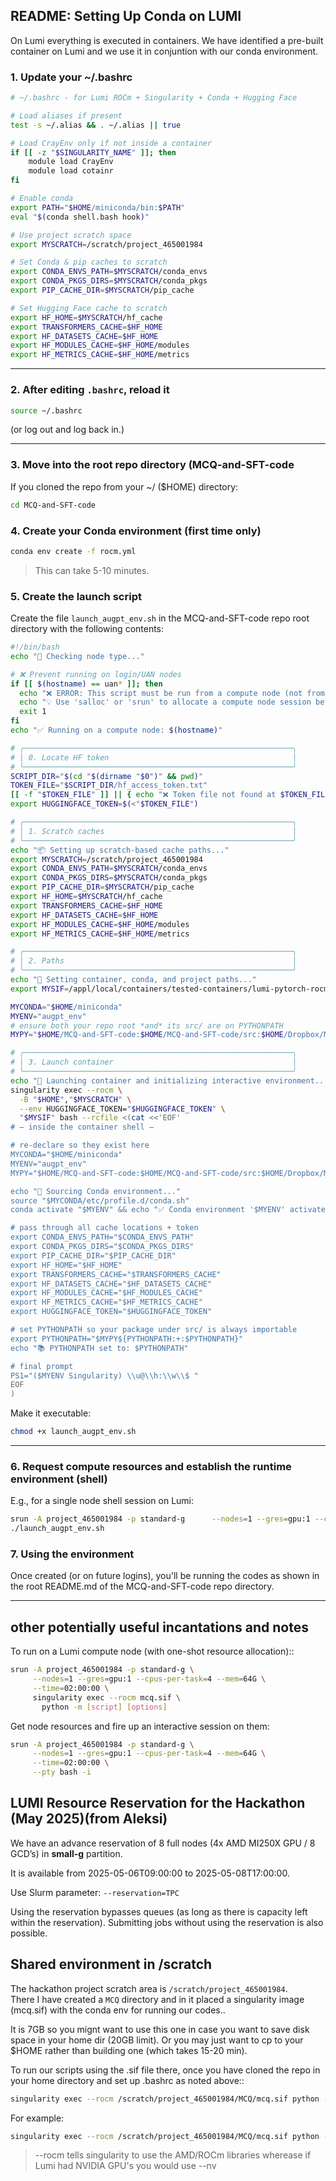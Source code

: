 ## README: Setting Up Conda on LUMI

On Lumi everything is executed in containers. We have identified
a pre-built container on Lumi and we use it in conjuntion with
our conda environment.

### 1. Update your ~/.bashrc


```bash
# ~/.bashrc - for Lumi ROCm + Singularity + Conda + Hugging Face

# Load aliases if present
test -s ~/.alias && . ~/.alias || true

# Load CrayEnv only if not inside a container
if [[ -z "$SINGULARITY_NAME" ]]; then
    module load CrayEnv
    module load cotainr
fi

# Enable conda
export PATH="$HOME/miniconda/bin:$PATH"
eval "$(conda shell.bash hook)"

# Use project scratch space
export MYSCRATCH=/scratch/project_465001984

# Set Conda & pip caches to scratch
export CONDA_ENVS_PATH=$MYSCRATCH/conda_envs
export CONDA_PKGS_DIRS=$MYSCRATCH/conda_pkgs
export PIP_CACHE_DIR=$MYSCRATCH/pip_cache

# Set Hugging Face cache to scratch
export HF_HOME=$MYSCRATCH/hf_cache
export TRANSFORMERS_CACHE=$HF_HOME
export HF_DATASETS_CACHE=$HF_HOME
export HF_MODULES_CACHE=$HF_HOME/modules
export HF_METRICS_CACHE=$HF_HOME/metrics

```
---

### 2. After editing `.bashrc`, reload it

```bash
source ~/.bashrc
```

(or log out and log back in.)

---

### 3. Move into the root repo directory (MCQ-and-SFT-code

If you cloned the repo from your ~/ ($HOME) directory:
```bash
cd MCQ-and-SFT-code
```

### 4. Create your Conda environment (first time only)

```bash
conda env create -f rocm.yml
```

> This can take 5-10 minutes. 

### 5. Create the launch script

Create the file `launch_augpt_env.sh` in the MCQ-and-SFT-code repo root
directory with the following contents:

```bash
#!/bin/bash
echo "🔧 Checking node type..."

# ❌ Prevent running on login/UAN nodes
if [[ $(hostname) == uan* ]]; then
  echo "❌ ERROR: This script must be run from a compute node (not from a login/UAN node like $(hostname))."
  echo "💡 Use 'salloc' or 'srun' to allocate a compute node session before running this script."
  exit 1
fi
echo "✅ Running on a compute node: $(hostname)"

# ╭────────────────────────────────────────────────────────────╮
# │ 0. Locate HF token                                         │
# ╰────────────────────────────────────────────────────────────╯
SCRIPT_DIR="$(cd "$(dirname "$0")" && pwd)"
TOKEN_FILE="$SCRIPT_DIR/hf_access_token.txt"
[[ -f "$TOKEN_FILE" ]] || { echo "❌ Token file not found at $TOKEN_FILE"; exit 1; }
export HUGGINGFACE_TOKEN=$(<"$TOKEN_FILE")

# ╭────────────────────────────────────────────────────────────╮
# │ 1. Scratch caches                                          │
# ╰────────────────────────────────────────────────────────────╯
echo "📦 Setting up scratch-based cache paths..."
export MYSCRATCH=/scratch/project_465001984
export CONDA_ENVS_PATH=$MYSCRATCH/conda_envs
export CONDA_PKGS_DIRS=$MYSCRATCH/conda_pkgs
export PIP_CACHE_DIR=$MYSCRATCH/pip_cache
export HF_HOME=$MYSCRATCH/hf_cache
export TRANSFORMERS_CACHE=$HF_HOME
export HF_DATASETS_CACHE=$HF_HOME
export HF_MODULES_CACHE=$HF_HOME/modules
export HF_METRICS_CACHE=$HF_HOME/metrics

# ╭────────────────────────────────────────────────────────────╮
# │ 2. Paths                                                   │
# ╰────────────────────────────────────────────────────────────╯
echo "📁 Setting container, conda, and project paths..."
export MYSIF=/appl/local/containers/tested-containers/lumi-pytorch-rocm-6.2.1-python-3.12-pytorch-20240918-vllm-4075b35-dockerhash-3cad1babc4b8.sif

MYCONDA="$HOME/miniconda"
MYENV="augpt_env"
# ensure both your repo root *and* its src/ are on PYTHONPATH
MYPY="$HOME/MCQ-and-SFT-code:$HOME/MCQ-and-SFT-code/src:$HOME/Dropbox/MyCode/ALCF/MCQ-and-SFT-code/src"

# ╭────────────────────────────────────────────────────────────╮
# │ 3. Launch container                                        │
# ╰────────────────────────────────────────────────────────────╯
echo "🚀 Launching container and initializing interactive environment..."
singularity exec --rocm \
  -B "$HOME","$MYSCRATCH" \
  --env HUGGINGFACE_TOKEN="$HUGGINGFACE_TOKEN" \
  "$MYSIF" bash --rcfile <(cat <<'EOF'
# — inside the container shell —

# re-declare so they exist here
MYCONDA="$HOME/miniconda"
MYENV="augpt_env"
MYPY="$HOME/MCQ-and-SFT-code:$HOME/MCQ-and-SFT-code/src:$HOME/Dropbox/MyCode/ALCF/MCQ-and-SFT-code/src"

echo "📡 Sourcing Conda environment..."
source "$MYCONDA/etc/profile.d/conda.sh"
conda activate "$MYENV" && echo "✅ Conda environment '$MYENV' activated."

# pass through all cache locations + token
export CONDA_ENVS_PATH="$CONDA_ENVS_PATH"
export CONDA_PKGS_DIRS="$CONDA_PKGS_DIRS"
export PIP_CACHE_DIR="$PIP_CACHE_DIR"
export HF_HOME="$HF_HOME"
export TRANSFORMERS_CACHE="$TRANSFORMERS_CACHE"
export HF_DATASETS_CACHE="$HF_DATASETS_CACHE"
export HF_MODULES_CACHE="$HF_MODULES_CACHE"
export HF_METRICS_CACHE="$HF_METRICS_CACHE"
export HUGGINGFACE_TOKEN="$HUGGINGFACE_TOKEN"

# set PYTHONPATH so your package under src/ is always importable
export PYTHONPATH="$MYPY${PYTHONPATH:+:$PYTHONPATH}"
echo "📚 PYTHONPATH set to: $PYTHONPATH"

# final prompt
PS1="($MYENV Singularity) \\u@\\h:\\w\\$ "
EOF
)

```

Make it executable:
```bash
chmod +x launch_augpt_env.sh
```

---

### 6. Request compute resources and establish the runtime environment (shell)

E.g., for a single node shell session on Lumi:

```bash
srun -A project_465001984 -p standard-g      --nodes=1 --gres=gpu:1 --cpus-per-task=4 --mem=64G      --time=02:00:00      --pty bash -i
./launch_augpt_env.sh
```
### 7. Using the environment

Once created (or on future logins), you'll be running the codes as shown
in the root README.md of the MCQ-and-SFT-code repo directory.

---

## other potentially useful incantations and notes

To run on a Lumi compute node (with one-shot resource allocation)::
```bash
srun -A project_465001984 -p standard-g \
     --nodes=1 --gres=gpu:1 --cpus-per-task=4 --mem=64G \
     --time=02:00:00 \
     singularity exec --rocm mcq.sif \
       python -m [script] [options]
```

Get node resources and fire up an interactive session on them:
```bash
srun -A project_465001984 -p standard-g \
     --nodes=1 --gres=gpu:1 --cpus-per-task=4 --mem=64G \
     --time=02:00:00 \
     --pty bash -i
```

## LUMI Resource Reservation for the Hackathon (May 2025)(from Aleksi)

We have an advance reservation of 8 full nodes (4x AMD MI250X GPU / 8 GCD’s) in
**small-g** partition.

It is available from 2025-05-06T09:00:00 to 2025-05-08T17:00:00.

Use Slurm parameter: `--reservation=TPC`

Using the reservation bypasses queues (as long as there is capacity left within the
reservation). Submitting jobs without using the reservation is also possible.

## Shared environment in /scratch

The hackathon project scratch area is `/scratch/project_465001984`.  
There I have created a `MCQ` directory and in it placed a singularity image
(mcq.sif) with the conda env for running our codes..

It is 7GB so you mignt want to use this one
in case you want to save disk space in your home dir (20GB limit).
Or you may just want to cp to your $HOME rather than building one (which takes 15-20 min).

To run our scripts using the .sif file there, once you have cloned the repo in your home
directory and set up .bashrc as noted above::

```bash
singularity exec --rocm /scratch/project_465001984/MCQ/mcq.sif python -m [SCRIPT] [OPTIONS/ARGS]
```

For example:
```bash
singularity exec --rocm /scratch/project_465001984/MCQ/mcq.sif python -m mcq_workflow.run_workflow -v
```

> --rocm tells singularity to use the AMD/ROCm libraries wherease if Lumi had NVIDIA GPU's you would use --nv
